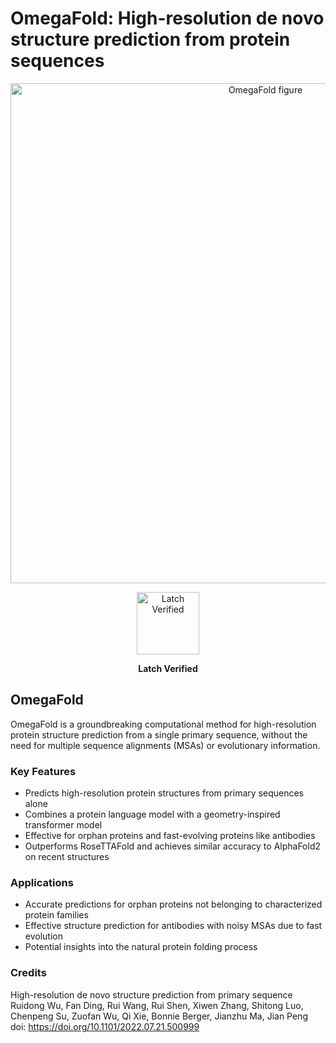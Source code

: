 # OmegaFold: High-resolution de novo structure prediction from protein sequences

<p align="center">
    <img src="https://ruiwang1998.com/publication/omegafold/featured.png" alt="OmegaFold figure" width="800px"/>
</p>

<html>
<p align="center">
<img src="https://user-images.githubusercontent.com/31255434/182289305-4cc620e3-86ae-480f-9b61-6ca83283caa5.jpg" alt="Latch Verified" width="100">
</p>

<p align="center">
<strong>
Latch Verified
</strong>
</p>

## OmegaFold

OmegaFold is a groundbreaking computational method for high-resolution protein structure prediction from a single primary sequence, without the need for multiple sequence alignments (MSAs) or evolutionary information.

### Key Features

- Predicts high-resolution protein structures from primary sequences alone
- Combines a protein language model with a geometry-inspired transformer model
- Effective for orphan proteins and fast-evolving proteins like antibodies
- Outperforms RoseTTAFold and achieves similar accuracy to AlphaFold2 on recent structures

### Applications

- Accurate predictions for orphan proteins not belonging to characterized protein families
- Effective structure prediction for antibodies with noisy MSAs due to fast evolution
- Potential insights into the natural protein folding process

### Credits

High-resolution de novo structure prediction from primary sequence
Ruidong Wu, Fan Ding, Rui Wang, Rui Shen, Xiwen Zhang, Shitong Luo, Chenpeng Su, Zuofan Wu, Qi Xie, Bonnie Berger, Jianzhu Ma, Jian Peng
doi: https://doi.org/10.1101/2022.07.21.500999
